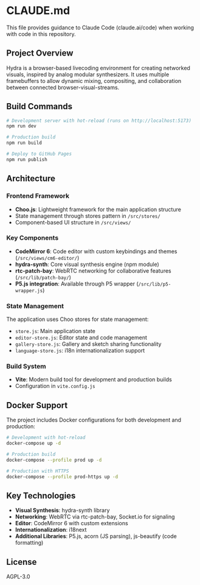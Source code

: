 # CLAUDE.md

This file provides guidance to Claude Code (claude.ai/code) when working with code in this repository.

## Project Overview

Hydra is a browser-based livecoding environment for creating networked visuals, inspired by analog modular synthesizers. It uses multiple framebuffers to allow dynamic mixing, compositing, and collaboration between connected browser-visual-streams.

## Build Commands

```bash
# Development server with hot-reload (runs on http://localhost:5173)
npm run dev

# Production build
npm run build

# Deploy to GitHub Pages
npm run publish
```

## Architecture

### Frontend Framework
- **Choo.js**: Lightweight framework for the main application structure
- State management through stores pattern in `/src/stores/`
- Component-based UI structure in `/src/views/`

### Key Components
- **CodeMirror 6**: Code editor with custom keybindings and themes (`/src/views/cm6-editor/`)
- **hydra-synth**: Core visual synthesis engine (npm module)
- **rtc-patch-bay**: WebRTC networking for collaborative features (`/src/lib/patch-bay/`)
- **P5.js integration**: Available through P5 wrapper (`/src/lib/p5-wrapper.js`)

### State Management
The application uses Choo stores for state management:
- `store.js`: Main application state
- `editor-store.js`: Editor state and code management
- `gallery-store.js`: Gallery and sketch sharing functionality
- `language-store.js`: i18n internationalization support

### Build System
- **Vite**: Modern build tool for development and production builds
- Configuration in `vite.config.js`

## Docker Support

The project includes Docker configurations for both development and production:

```bash
# Development with hot-reload
docker-compose up -d

# Production build
docker-compose --profile prod up -d

# Production with HTTPS
docker-compose --profile prod-https up -d
```

## Key Technologies

- **Visual Synthesis**: hydra-synth library
- **Networking**: WebRTC via rtc-patch-bay, Socket.io for signaling
- **Editor**: CodeMirror 6 with custom extensions
- **Internationalization**: i18next
- **Additional Libraries**: P5.js, acorn (JS parsing), js-beautify (code formatting)

## License

AGPL-3.0